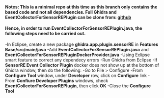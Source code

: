 #### Notes: This ia a minimal repo at this time as this branch only contains the based code and not all dependencies. Full Ghidra and **EventCollectorForSensorREPlugin** can be clone from: [github](https://github.com/kmai-github/ghidra)
#### Hence, in order to run **EventCollectorForSensorREPlugin.java**, the following steps need to be carried out.


-In Eclipse, create a new package **ghidra.app.plugin.sensorRE** in **Features Base/src/main/java**
-Add **EventCollectorForSensorREPlugin.java** and **EventCollectorForSensorREPluginDockerProvider.java**
-Using Eclipse smart feature to correct any dependecy errors
-Run Ghidra from Eclipse
-If **SensorRE Event Collector Plugin** docker does not show up at the bottom of Ghidra window, then do the following:
    -Go to File > Configure
    -From **Configure Tool** window, under **Developer** row, click on **Configure** link
    -From **Confiure Developer Plugins** windows, check **EventCollectorForSensorREPlugin**, then click **OK**
    -Close the **Configure Tool**
    
